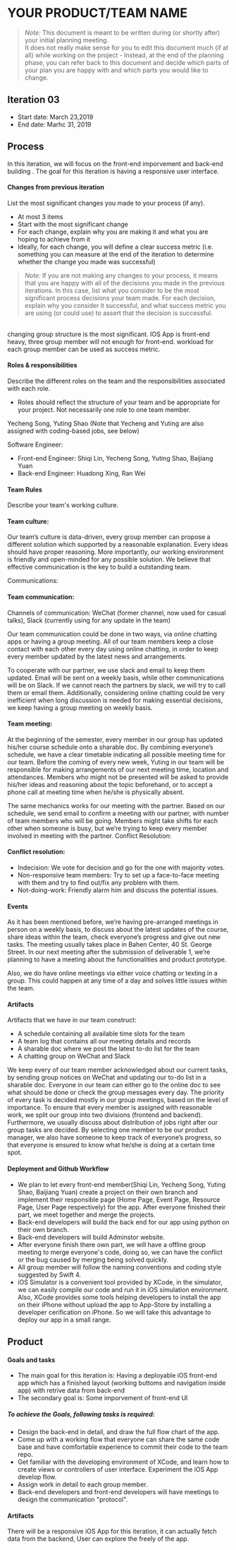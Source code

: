 # YOUR PRODUCT/TEAM NAME

 > _Note:_ This document is meant to be written during (or shortly after) your initial planning meeting.     
 > It does not really make sense for you to edit this document much (if at all) while working on the project - Instead, at the end of the planning phase, you can refer back to this document and decide which parts of your plan you are happy with and which parts you would like to change.


## Iteration 03

 * Start date: March 23,2019
 * End date: Marhc 31, 2019

## Process

In this iteration, we will focus on the front-end imporvement and back-end building . The goal for this iteration is having a responsive user interface.

#### Changes from previous iteration

List the most significant changes you made to your process (if any).

 * At most 3 items
 * Start with the most significant change
 * For each change, explain why you are making it and what you are hoping to achieve from it
 * Ideally, for each change, you will define a clear success metric (i.e. something you can measure at the end of the iteration to determine whether the change you made was successful)

 > *Note:* If you are not making any changes to your process, it means that you are happy with all of the decisions you made in the previous iterations.
 > In this case, list what you consider to be the most significant process decisions your team made. For each decision, explain why you consider it successful, and what success metric you are using (or could use) to assert that the decision is successful.
 </br>
changing group structure is the most significant. IOS App is front-end heavy, three group member will not enough for front-end.
workload for each group member can be used as success metric.
 
 #### Roles & responsibilities

Describe the different roles on the team and the responsibilities associated with each role. 
 * Roles should reflect the structure of your team and be appropriate for your project. Not necessarily one role to one team member.


Yecheng Song, Yuting Shao (Note that Yecheng and Yuting are also assigned with coding-based jobs, see below)

Software Engineer:

* Front-end Engineer: Shiqi Lin, Yecheng Song, Yuting Shao, Baijiang Yuan
* Back-end Engineer: Huadong Xing, Ran Wei
#### Team Rules

Describe your team's working culture.
#### Team culture:
Our team’s culture is data-driven, every group member can propose a different solution which supported by a reasonable explanation. Every ideas should have proper reasoning. More importantly, our working environment is friendly and open-minded for any possible solution. We believe that effective communication is the key to build a outstanding team.

Communications:
#### Team communication:
Channels of communication: WeChat (former channel, now used for casual talks), Slack (currently using for any update in the team)

Our team communication could be done in two ways, via online chatting apps or having a group meeting. All of our team members keep a close contact with each other every day using online chatting, in order to keep every member updated by the latest news and arrangements.

To cooperate with our partner, we use slack and email to keep them updated. Email will be sent on a weekly basis, while other communications will be on Slack. If we cannot reach the partners by slack, we will try to call them or email them. Additionally, considering online chatting could be very inefficient when long discussion is needed for making essential decisions, we keep having a group meeting on weekly basis. 

#### Team meeting:

At the beginning of the semester, every member in our group has updated his/her course schedule onto a sharable doc. By combining everyone’s schedule, we have a clear timetable indicating all possible meeting time for our team. Before the coming of every new week, Yuting in our team will be responsible for making arrangements of our next meeting time, location and attendances. Members who might not be presented will be asked to provide his/her ideas and reasoning about the topic beforehand, or to accept a phone call at meeting time when he/she is physically absent. 

The same mechanics works for our meeting with the partner. Based on our schedule, we send email to confirm a meeting with our partner, with number of team members who will be going. Members might take shifts for each other when someone is busy, but we’re trying to keep every member involved in meeting with the partner.
Conflict Resolution:
 #### Conflict resolution: 
* Indecision: We vote for decision and go for the one with majority votes.
* Non-responsive team members: Try to set up a face-to-face meeting with them and try to find out/fix any problem with them.
* Not-doing-work: Friendly alarm him and discuss the potential issues.


#### Events

As it has been mentioned before, we’re having pre-arranged meetings in person on a weekly basis, to discuss about the latest updates of the course, share ideas within the team, check everyone’s progress and give out new tasks. The meeting usually takes place in Bahen Center, 40 St. George Street. In our next meeting after the submission of deliverable 1, we’re planning to have a meeting about the functionalities and product prototype.

Also, we do have online meetings via either voice chatting or texting in a group. This could happen at any time of a day and solves little issues within the team. 
#### Artifacts

Artifacts that we have in our team construct:
* A schedule containing all available time slots for the team
* A team log that contains all our meeting details and records
* A sharable doc where we post the latest to-do list for the team
* A chatting group on WeChat and Slack

    
We keep every of our team member acknowledged about our current tasks, by sending group notices on WeChat and updating our to-do list in a sharable doc. Everyone in our team can either go to the online doc to see what should be done or check the group messages every day. The priority of every task is decided mostly in our group meetings, based on the level of importance. To ensure that every member is assigned with reasonable work, we split our group into two divisions (frontend and backend). Furthermore, we usually discuss about distribution of jobs right after our group tasks are decided. By selecting one member to be our product manager, we also have someone to keep track of everyone’s progress, so that everyone is ensured to know what he/she is doing at a certain time spot.

#### Deployment and Github Workflow

* We plan to let every front-end member(Shiqi Lin, Yecheng Song, Yuting Shao, Baijiang Yuan) create a project on their own branch and implement their responsible page (Home Page, Event Page, Resource Page, User Page respectively) for the app. After everyone finished their part, we meet together and merge the projects.
* Back-end developers will build the back end for our app using python on their own branch.
* Back-end developers will build Adminstor website.
* After everyone finish there own part, we will have a offline group meeting to merge everyone's code, doing so, we can have the conflict or the bug caused by merging being solved quickly.
* All group member will follow the naming conventions and coding style suggested by Swift 4. 
* iOS Simulator is a convenient tool provided by XCode, in the simulator, we can easily compile our code and run it in iOS simulation environment. Also, XCode provides some tools helping developers to install the app on their iPhone without upload the app to App-Store by installing a developer cerification on iPhone. So we will take this advantage to deploy our app in a small range.




## Product

#### Goals and tasks

* The main goal for this iteration is: Having a deployable iOS front-end app which has  a finished layout (working buttoms and navigation inside app) with retrive data from back-end 
 * The secondary goal is: Some imporvement of front-end UI
##### To achieve the Goals, following tasks is required:
 * Design the back-end in detail, and draw the full flow chart of the app.
 * Come up with a working flow that everyone can share the same code base and have comfortable experience to commit their code to the team repo.
 * Get familiar with the developing environment of XCode, and learn how to create views or controllers of user interface. Experiment the iOS App develop flow. 
 * Assign work in detail to each group member.
 * Back-end developers and front-end developers will have meetings to design the communication "protocol".
#### Artifacts
There will be a responsive iOS App for this iteration, it can actually fetch data from the backend,
User can explore the freely of the app.
